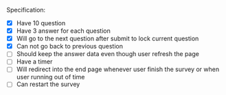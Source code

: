 Specification:
-[x] Have 10 question
-[x] Have 3 answer for each question
-[x] Will go to the next question after submit to lock current question
-[x] Can not go back to previous question
-[ ] Should keep the answer data even though user refresh the page
-[ ] Have a timer
-[ ] Will redirect into the end page whenever user finish the survey or when user
running out of time
-[ ] Can restart the survey
